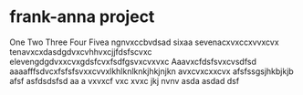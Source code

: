 # frank-anna project
One
Two
Three
Four
Fivea ngnvxccbvdsad
sixaa
sevenacxvxccxvvxcvx
tenavxcxdasdgdvxcvhhvxcjjfdsfscvxc
elevengdgdvxxcvxgdsfcvxfsdfgsvxcvxvxc
Aaavxcfdsfsvxcvsdfsd
aaaafffsdvcxfsfsfsvxxcvvxlkhlknlknkjhkjnjkn
avxcvxcxxcvx
afsfssgsjhkbjkjb
afsf
asfdsdsfsd
aa
a
vxvxcf
vxc
xvxc
jkj
nvnv
asda
asdad
dsf
